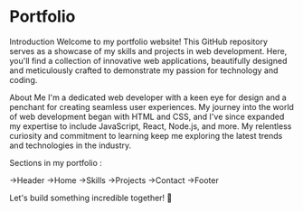 # Portfolio
Introduction
Welcome to my portfolio website! This GitHub repository serves as a showcase of my skills and projects in web development. Here, you'll find a collection of innovative web applications, beautifully designed and meticulously crafted to demonstrate my passion for technology and coding.

About Me
I'm a dedicated web developer with a keen eye for design and a penchant for creating seamless user experiences. My journey into the world of web development began with HTML and CSS, and I've since expanded my expertise to include JavaScript, React, Node.js, and more. My relentless curiosity and commitment to learning keep me exploring the latest trends and technologies in the industry.

Sections in my portfolio :

->Header
->Home
->Skills
->Projects
->Contact
->Footer

Let's build something incredible together! 🚀
